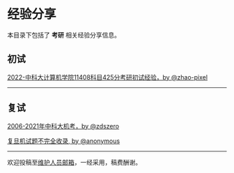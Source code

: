 # 经验分享

本目录下包括了 **考研** 相关经验分享信息。

## 初试

[2022-中科大计算机学院11408科目425分考研初试经验，by @zhao-pixel](/experiences/master_exam/me_1.md)

---

## 复试

[2006-2021年中科大机考，by @zdszero](https://zdszero.github.io/posts/)

[复旦机试题不完全收录, by @anonymous](/experiences/master_exam/me_0.md)

---

欢迎投稿至[维护人员邮箱](mailto:emanual20@foxmail.com)，一经采用，稿费酬谢。